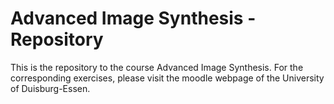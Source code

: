 # Advanced Image Synthesis - Repository
This is the repository to the course Advanced Image Synthesis. For the corresponding exercises, please visit the moodle webpage of the University of Duisburg-Essen.
